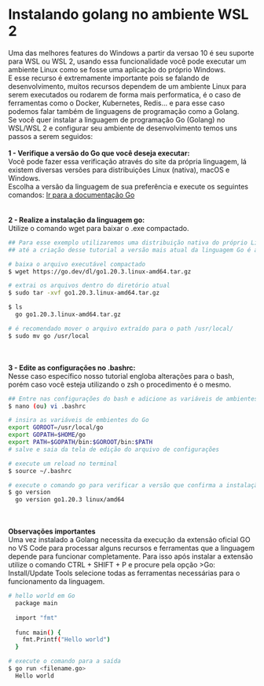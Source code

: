 # Instalando golang no ambiente WSL 2
</hr>

Uma das melhores features do Windows a partir da versao 10 é seu suporte para WSL ou WSL 2, usando essa funcionalidade você pode executar
um ambiente Linux como se fosse uma aplicação do próprio Windows.</br>
E esse recurso é extremamente importante pois se falando de desenvolvimento, muitos recursos dependem de um ambiente Linux para serem executados
ou rodarem de forma mais performatica, é o caso de ferramentas como o Docker, Kubernetes, Redis... e para esse caso podemos falar também de linguagens
de programação como a Golang.</br>
Se você quer instalar a linguagem de programação Go (Golang) no WSL/WSL 2 e configurar seu ambiente de desenvolvimento temos uns passos a serem seguidos:
</br></br>
<strong>1 - Verifique a versão do Go que você deseja executar:</strong></br>
Você pode fazer essa verificação através do site da própria linguagem, lá existem diversas versões para distribuições Linux (nativa), macOS e Windows.</br>
Escolha a versão da linguagem de sua preferência e execute os seguintes comandos:
<a href="https://go.dev/dl/">Ir para a documentação Go</a></br>
</br></br>
<strong>2 - Realize a instalação da linguagem go:</strong></br>
Utilize o comando wget para baixar o .exe compactado.
```bash
## Para esse exemplo utilizaremos uma distribuição nativa do próprio Linux visto que o WSL simula esse ambiente
## até a criação desse tutorial a versão mais atual da linguagem Go é a 1.20.3

# baixa o arquivo executável compactado
$ wget https://go.dev/dl/go1.20.3.linux-amd64.tar.gz

# extrai os arquivos dentro do diretório atual
$ sudo tar -xvf go1.20.3.linux-amd64.tar.gz

$ ls
  go go1.20.3.linux-amd64.tar.gz

# é recomendado mover o arquivo extraído para o path /usr/local/
$ sudo mv go /usr/local
```
</br></br>
<strong>3 - Edite as configurações no .bashrc:</strong></br>
Nesse caso específico nosso tutorial engloba alterações para o bash, porém caso você esteja utilizando o zsh o procedimento é o mesmo.
```bash
## Entre nas configurações do bash e adicione as variáveis de ambientes do Go
$ nano (ou) vi .bashrc

# insira as variáveis de embientes do Go
export GOROOT=/usr/local/go
export GOPATH=$HOME/go
export PATH=$GOPATH/bin:$GOROOT/bin:$PATH
# salve e saia da tela de edição do arquivo de configurações

# execute um reload no terminal 
$ source ~/.bashrc

# execute o comando go para verificar a versão que confirma a instalação
$ go version
  go version go1.20.3 linux/amd64
```
</br></br>
<strong>Observações importantes</strong></br>
Uma vez instalado a Golang necessita da execução da extensão oficial GO no VS Code para processar alguns recursos e ferramentas que a linguagem
depende para funcionar completamente. Para isso após instalar a extensão utilize o comando CTRL + SHIFT + P e procure pela opção >Go: Install/Update Tools
selecione todas as ferramentas necessárias para o funcionamento da linguagem.
```bash
# hello world em Go
  package main
  
  import "fmt"
  
  func main() {
    fmt.Printf("Hello world")
  }
```
```bash
# execute o comando para a saída
$ go run <filename.go>
  Hello world
```
